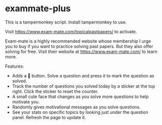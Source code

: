 # exammate-plus
This is a tampermonkey script. Install tampermonkey to use.

Visit https://www.exam-mate.com/topicalpastpapers/ to activate.

Exam-mate is a highly recommended website whose membership I urge you to buy if you want to practice solving past papers. But they also offer solving for free. Visit their website at https://www.exam-mate.com/ to learn more.

Features: 
- Adds a 📝 button. Solve a question and press it to mark the question as solved.
- Track the number of questions you solved today by a sticker at the top right. Click the sticker to reset the counter.
- A small cute face that changes as you solve more questions to help motivate you.
- Randomly gives motivational messages as you solve questions.
- See your stats on specific topics by looking just under the question panel. Refresh the page to update it.
